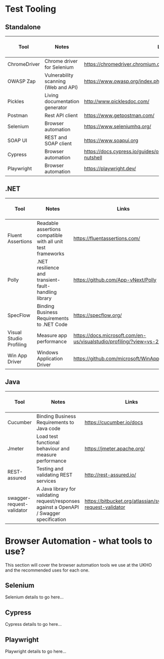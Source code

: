 
# Test Tooling

## Standalone

|Tool|Notes|Links|Version info (if applicable)|
|--|--|--|--|
|ChromeDriver|Chrome driver for Selenium|https://chromedriver.chromium.org/ ||
|OWASP Zap|Vulnerability scanning (Web and API)|https://www.owasp.org/index.php/OWASP_Zed_Attack_Proxy_Project| |
|Pickles|Living documentation generator|http://www.picklesdoc.com/||
|Postman|Rest API client|https://www.getpostman.com/||
|Selenium|Browser automation|https://www.seleniumhq.org/||i
|SOAP UI|REST and SOAP client|https://www.soapui.org||
|Cypress|Browser automation|https://docs.cypress.io/guides/overview/why-cypress.html#In-a-nutshell||
|Playwright|Browser automation|https://playwright.dev/||

## .NET

|Tool|Notes|Links|Version info (if applicable)|
|--|--|--|--|
|Fluent Assertions|Readable assertions compatible with all unit test frameworks|https://fluentassertions.com/|
|Polly|.NET resilience and transient-fault-handling library|https://github.com/App-vNext/Polly| 
|SpecFlow|Binding Business Requirements to .NET Code|https://specflow.org/ |
|Visual Studio Profiling|Measure app performance|https://docs.microsoft.com/en-us/visualstudio/profiling/?view=vs-2019| 
|Win App Driver|Windows Application Driver|https://github.com/microsoft/WinAppDriver 

## Java

|Tool|Notes|Links|Version info (if applicable)|
|--|--|--|--|
|Cucumber|Binding Business Requirements to Java code|https://cucumber.io/docs||
|Jmeter|Load test functional behaviour and measure performance|https://jmeter.apache.org/||
|REST-assured|Testing and validating REST services|http://rest-assured.io/||
|swagger-request-validator|A Java library for validating request/responses against a OpenAPI / Swagger specification|https://bitbucket.org/atlassian/swagger-request-validator||

# Browser Automation - what tools to use?
This section will cover the browser automation tools we use at the UKHO and the recommended uses for each one. 

## Selenium
Selenium details to go here...

## Cypress
Cypress details to go here...

## Playwright
Playwright details to go here...
